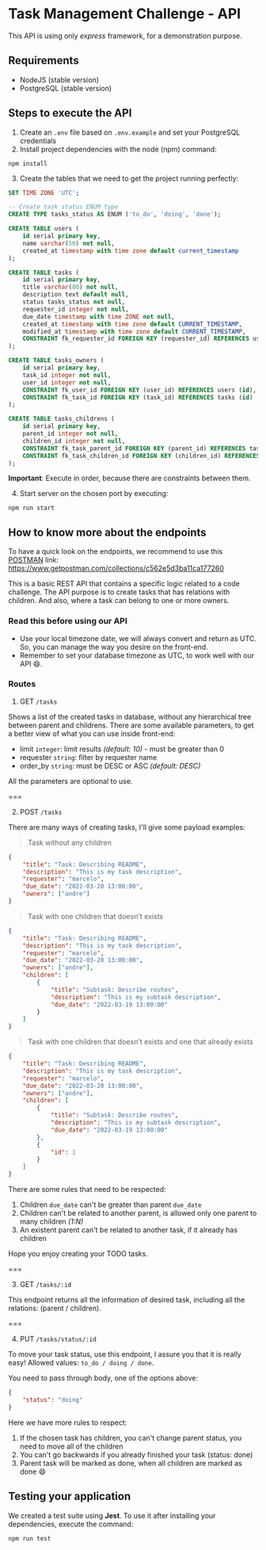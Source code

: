 # Task Management Challenge - API

This API is using only *express* framework, for a demonstration purpose.

## Requirements

- NodeJS (stable version)
- PostgreSQL (stable version)

## Steps to execute the API

1. Create an `.env` file based on `.env.example` and set your PostgreSQL credentials
2. Install project dependencies with the node (npm) command:

```
npm install
```

3. Create the tables that we need to get the project running perfectly:

```sql
SET TIME ZONE 'UTC';

-- Create task status ENUM type
CREATE TYPE tasks_status AS ENUM ('to_do', 'doing', 'done');

CREATE TABLE users (
	id serial primary key,
	name varchar(50) not null,
	created_at timestamp with time zone default current_timestamp
);

CREATE TABLE tasks (
    id serial primary key,
	title varchar(80) not null,
	description text default null,
	status tasks_status not null,
	requester_id integer not null,
	due_date timestamp with time ZONE not null,
	created_at timestamp with time zone default CURRENT_TIMESTAMP,
	modified_at timestamp with time zone default CURRENT_TIMESTAMP,
	CONSTRAINT fk_requester_id FOREIGN KEY (requester_id) REFERENCES users (id)
);

CREATE TABLE tasks_owners (
	id serial primary key,
	task_id integer not null,
	user_id integer not null,
	CONSTRAINT fk_user_id FOREIGN KEY (user_id) REFERENCES users (id),
	CONSTRAINT fk_task_id FOREIGN KEY (task_id) REFERENCES tasks (id)
);

CREATE TABLE tasks_childrens (
	id serial primary key,
	parent_id integer not null,
	children_id integer not null,
	CONSTRAINT fk_task_parent_id FOREIGN KEY (parent_id) REFERENCES tasks (id),
	CONSTRAINT fk_task_children_id FOREIGN KEY (children_id) REFERENCES tasks (id)
);
```

**Important**: Execute in order, because there are constraints between them.

4. Start server on the chosen port by executing:

```
npm run start
```

## How to know more about the endpoints

To have a quick look on the endpoints, we recommend to use this [POSTMAN](https://www.postman.com/) link:
https://www.getpostman.com/collections/c562e5d3ba11ca177260

This is a basic REST API that contains a specific logic related to a code challenge. The API purpose is to create
tasks that has relations with children. And also, where a task can belong to one or more owners.

### Read this before using our API

- Use your local timezone date, we will always convert and return as UTC. So, you can manage the way you desire on the front-end.
- Remember to set your database timezone as UTC, to work well with our API :smile:.

### Routes

1. GET `/tasks`

Shows a list of the created tasks in database, without any hierarchical tree between parent and childrens.
There are some available parameters, to get a better view of what you can use inside front-end:

- limit `integer`: limit results *(default: 10)* - must be greater than 0
- requester `string`: filter by requester name
- order_by `string`: must be DESC or ASC *(default: DESC)*

All the parameters are optional to use.

===

2. POST `/tasks`

There are many ways of creating tasks, I'll give some payload examples:

> Task without any children

```json
{
    "title": "Task: Describing README",
    "description": "This is my task description",
    "requester": "marcelo",
    "due_date": "2022-03-20 13:00:00",
    "owners": ["andre"]
}
```

> Task with one children that doesn't exists

```json
{
    "title": "Task: Describing README",
    "description": "This is my task description",
    "requester": "marcelo",
    "due_date": "2022-03-20 13:00:00",
    "owners": ["andre"],
    "children": [
        {
            "title": "Subtask: Describe routes",
            "description": "This is my subtask description",
            "due_date": "2022-03-19 13:00:00"
        }
    ]
}
```

> Task with one children that doesn't exists and one that already exists

```json
{
    "title": "Task: Describing README",
    "description": "This is my task description",
    "requester": "marcelo",
    "due_date": "2022-03-20 13:00:00",
    "owners": ["andre"],
    "children": [
        {
            "title": "Subtask: Describe routes",
            "description": "This is my subtask description",
            "due_date": "2022-03-19 13:00:00"
        },
        {
            "id": 1
        }
    ]
}
```

There are some rules that need to be respected:

1. Children `due_date` can't be greater than parent `due_date`
2. Children can't be related to another parent, is allowed only one parent to many children *(1:N)*
3. An existent parent can't be related to another task, if it already has children

Hope you enjoy creating your TODO tasks.

===

3. GET `/tasks/:id`

This endpoint returns all the information of desired task, including all the relations: (parent / children).

===

4. PUT `/tasks/status/:id`

To move your task status, use this endpoint, I assure you that it is really easy!
Allowed values: `to_do / doing / done`.

You need to pass through body, one of the options above:

```json
{
    "status": "doing"
}
```

Here we have more rules to respect:

1. If the chosen task has children, you can't change parent status, you need to move all of the children
2. You can't go backwards if you already finished your task (status: done)
3. Parent task will be marked as done, when all children are marked as done :smile:

## Testing your application

We created a test suite using **Jest**. To use it after installing your dependencies, execute the command:

```
npm run test
```

